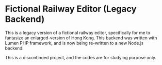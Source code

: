 # Fictional Railway Editor (Legacy Backend)

This is a legacy version of a fictional railway editor, specifically for me to fantasize an enlarged-version of Hong Kong. This backend was written with Lumen PHP framework, and is now being re-written to a new Node.js backend.

This is a discontinued project, and the codes are for studying purpose only.
